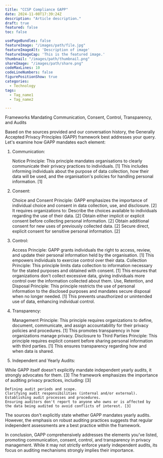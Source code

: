 ```yaml
---
title: "CCSP Compliance GAPP"
date: 2024-11-08T17:39:24Z
description: "Article description."
draft: true
featured: false
toc: false

usePageBundles: false
featureImage: "/images/path/file.jpg"
featureImageAlt: 'Description of image'
featureImageCap: 'This is the featured image.'
thumbnail: "/images/path/thumbnail.png"
shareImage: "/images/path/share.png"
codeMaxLines: 10
codeLineNumbers: false
figurePositionShow: true
categories:
  - Technology
tags:
  - Tag_name1
  - Tag_name2

---
```


Frameworks Mandating Communication, Consent, Control, Transparency, and Audits

Based on the sources provided and our conversation history, the Generally Accepted Privacy
Principles (GAPP) framework best addresses your query. Let's examine how GAPP mandates each element:

1. Communication:

   Notice Principle: This principle mandates organisations to clearly communicate their privacy
   practices to individuals. [1] This includes informing individuals about the purpose of data
   collection, how their data will be used, and the organisation's policies for handling personal
   information. [1]

2. Consent:

   Choice and Consent Principle: GAPP emphasizes the importance of individual choice and consent in
   data collection, use, and disclosure. [2] It requires organizations to:
   Describe the choices available to individuals regarding the use of their data. [2]
   Obtain either implicit or explicit consent before collecting personal information. [2]
   Obtain additional consent for new uses of previously collected data. [2]
   Secure direct, explicit consent for sensitive personal information. [2]

3. Control:

   Access Principle: GAPP grants individuals the right to access, review, and update their personal
   information held by the organisation. [1] This empowers individuals to exercise control over
   their data.
   Collection Principle: This principle limits data collection to information necessary for the
   stated purposes and obtained with consent. [1] This ensures that organizations don't collect
   excessive data, giving individuals more control over the information collected about them.
   Use, Retention, and Disposal Principle: This principle restricts the use of personal information
   to the disclosed purposes and mandates secure disposal when no longer needed. [1] This prevents
   unauthorized or unintended use of data, enhancing individual control.

4. Transparency:

   Management Principle: This principle requires organizations to define, document, communicate, and
   assign accountability for their privacy policies and procedures. [1] This promotes transparency
   in how organizations manage privacy.
   Disclosure to Third Parties Principle: This principle requires explicit consent before sharing
   personal information with third parties. [1] This ensures transparency regarding how and when
   data is shared.

5. Independent and Yearly Audits:

While GAPP itself doesn't explicitly mandate independent yearly audits, it strongly advocates for
them. [3] The framework emphasizes the importance of auditing privacy practices, including: [3]

    Defining audit periods and scope.
    Clarifying audit responsibilities (internal and/or external).
    Establishing audit processes and procedures.
    Ensuring auditors don't report to anyone who owns or is affected by the data being audited to avoid conflicts of interest. [3]

The sources don't explicitly state whether GAPP mandates yearly audits. However, the emphasis on
robust auditing practices suggests that regular independent assessments are a best practice within
the framework.

In conclusion, GAPP comprehensively addresses the elements you've listed, promoting communication,
consent, control, and transparency in privacy management. While it may not strictly enforce yearly
independent audits, its focus on auditing mechanisms strongly implies their importance.